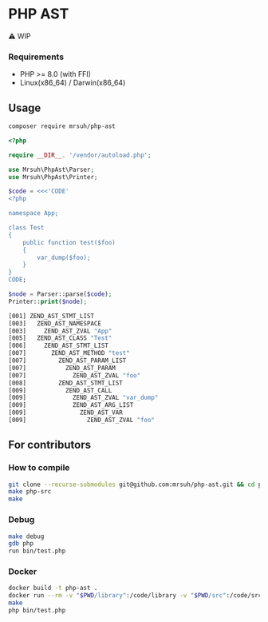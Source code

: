 # PHP AST

:warning: WIP

### Requirements
* PHP >= 8.0 (with FFI)
* Linux(x86_64) / Darwin(x86_64)

## Usage

```bash
composer require mrsuh/php-ast
```

```php
<?php

require __DIR__. '/vendor/autoload.php';

use Mrsuh\PhpAst\Parser;
use Mrsuh\PhpAst\Printer;

$code = <<<'CODE'
<?php

namespace App;

class Test
{
    public function test($foo)
    {
        var_dump($foo);
    }
}
CODE;

$node = Parser::parse($code);
Printer::print($node);
```

```bash
[001] ZEND_AST_STMT_LIST
[003]   ZEND_AST_NAMESPACE
[003]     ZEND_AST_ZVAL "App"
[005]   ZEND_AST_CLASS "Test"
[006]     ZEND_AST_STMT_LIST
[007]       ZEND_AST_METHOD "test"
[007]         ZEND_AST_PARAM_LIST
[007]           ZEND_AST_PARAM
[007]             ZEND_AST_ZVAL "foo"
[008]         ZEND_AST_STMT_LIST
[009]           ZEND_AST_CALL
[009]             ZEND_AST_ZVAL "var_dump"
[009]             ZEND_AST_ARG_LIST
[009]               ZEND_AST_VAR
[009]                 ZEND_AST_ZVAL "foo"
```

## For contributors

### How to compile

```bash
git clone --recurse-submodules git@github.com:mrsuh/php-ast.git && cd php-ast
make php-src
make
```

### Debug

```bash
make debug
gdb php
run bin/test.php
```

### Docker

```bash
docker build -t php-ast .
docker run --rm -v "$PWD/library":/code/library -v "$PWD/src":/code/src -v "$PWD/Makefile":/code/Makefile -v "$PWD/bin":/code/bin -it php-ast bash
make
php bin/test.php
```
